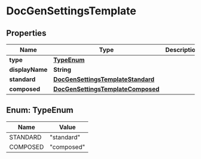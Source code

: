 
# DocGenSettingsTemplate

## Properties
Name | Type | Description | Notes
------------ | ------------- | ------------- | -------------
**type** | [**TypeEnum**](#TypeEnum) |  |  [optional]
**displayName** | **String** |  |  [optional]
**standard** | [**DocGenSettingsTemplateStandard**](DocGenSettingsTemplateStandard.md) |  |  [optional]
**composed** | [**DocGenSettingsTemplateComposed**](DocGenSettingsTemplateComposed.md) |  |  [optional]


<a name="TypeEnum"></a>
## Enum: TypeEnum
Name | Value
---- | -----
STANDARD | &quot;standard&quot;
COMPOSED | &quot;composed&quot;



